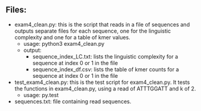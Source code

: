 ## Files:
- exam4_clean.py: this is the script that reads in a file of sequences and outputs separate files for each sequence, one for the linguistic complexity and one for a table of kmer values.
  - usage: python3 exam4_clean.py
  - output:
    - sequence_index_LC.txt: lists the linguistic complexity for a sequence at index 0 or 1 in the file
    - sequence_index_df.csv: lists the table of kmer counts for a sequence at index 0 or 1 in the file
- test_exam4_clean.py: this is the test script for exam4_clean.py. It tests the functions in exam4_clean.py, using a read of ATTTGGATT and k of 2.
  - usage: py.test
- sequences.txt: file containing read sequences.
